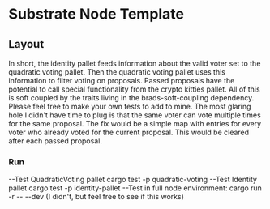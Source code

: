 # Substrate Node Template

## Layout

In short, the identity pallet feeds information about the valid voter set to the quadratic voting pallet. Then the quadratic voting pallet uses this information to filter voting on proposals. Passed proposals have the potential to call special functionality from the crypto kitties pallet. All of this is soft coupled by the traits living in the brads-soft-coupling dependency. Please feel free to make your own tests to add to mine. The most glaring hole I didn't have time to plug is that the same voter can vote multiple times for the same proposal. The fix would be a simple map with entries for every voter who already voted for the current proposal. This would be cleared after each passed proposal.

### Run
--Test QuadraticVoting pallet cargo test -p quadratic-voting
--Test Identity pallet        cargo test -p identity-pallet
--Test in full node environment: cargo run -r -- --dev
 (I didn't, but feel free to see if this works)

